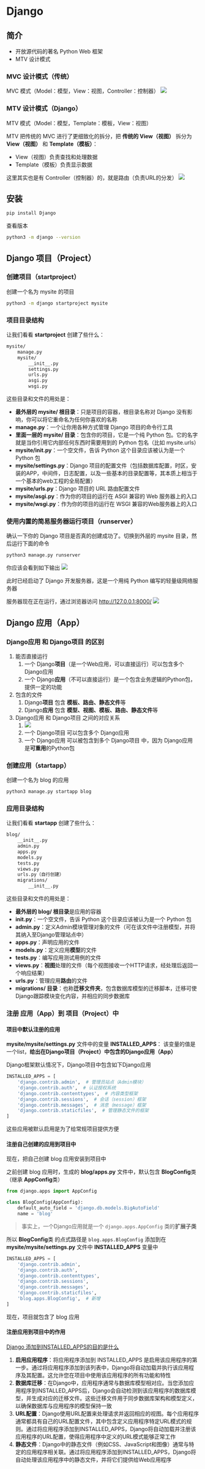 # Django

## 简介

- 开放源代码的著名 Python Web 框架
- MTV 设计模式

### MVC 设计模式（传统）

MVC 模式（Model：模型，View：视图，Controller：控制器）
![](resources/2024-01-16-10-29-16.png)

### MTV 设计模式（Django）

MTV 模式（Model：模型，Template：模板，View：视图）

MTV 把传统的 MVC 进行了更细致化的拆分，把 **传统的 View（视图）** 拆分为 **View（视图）** 和 **Template（模板）**：
- View（视图）负责查找和处理数据
- Template（模板）负责显示数据

这里其实也是有 Controller（控制器）的，就是路由（负责URL的分发）
![](resources/2024-01-16-10-34-45.png)

## 安装

```sh
pip install Django
```

查看版本
```sh
python3 -m django --version
```

## Django 项目（Project）

### 创建项目（startproject）

创建一个名为 mysite 的项目
```sh
python3 -m django startproject mysite
```

### 项目目录结构

让我们看看 **startproject** 创建了些什么：
```sh
mysite/
    manage.py
    mysite/
        __init__.py
        settings.py
        urls.py
        asgi.py
        wsgi.py
```

这些目录和文件的用处是：
- **最外层的 mysite/ 根目录**：只是项目的容器，根目录名称对 Django 没有影响，你可以将它重命名为任何你喜欢的名称
- **manage.py**：一个让你用各种方式管理 Django 项目的命令行工具
- **里面一层的 mysite/ 目录**：包含你的项目，它是一个纯 Python 包。它的名字就是当你引用它内部任何东西时需要用到的 Python 包名（比如 mysite.urls）
- **mysite/__init__.py**：一个空文件，告诉 Python 这个目录应该被认为是一个 Python 包
- **mysite/settings.py**：Django 项目的配置文件（包括数据库配置，时区，安装的APP，中间件，日志配置，以及一些基本的目录配置等，其本质上相当于一个基本的web工程的全局配置）
- **mysite/urls.py**：Django 项目的 URL 路由配置文件
- **mysite/asgi.py**：作为你的项目的运行在 ASGI 兼容的 Web 服务器上的入口
- **mysite/wsgi.py**：作为你的项目的运行在 WSGI 兼容的Web服务器上的入口

### 使用内置的简易服务器运行项目（runserver）

确认一下你的 Django 项目是否真的创建成功了。切换到外层的 mysite 目录，然后运行下面的命令
```sh
python3 manage.py runserver
```
你应该会看到如下输出
![](resources/2024-01-08-19-28-05.png)

此时已经启动了 Django 开发服务器，这是一个用纯 Python 编写的轻量级网络服务器

服务器现在正在运行，通过浏览器访问 http://127.0.0.1:8000/ 
![](resources/2024-01-08-19-30-10.png)

## Django 应用（App）

### Django应用 和 Django项目 的区别

1. 能否直接运行
   1. 一个 Django**项目**（是一个Web应用，可以直接运行）可以包含多个 Django应用
   2. 一个 Django**应用**（不可以直接运行）是一个包含业务逻辑的Python包，提供一定的功能
2. 包含的文件
   1. Django**项目** 包含 **模板、路由、静态文件**等
   2. Django**应用** 包含 **模型、视图、模板、路由、静态文件**等
3. Django应用 和 Django项目 之间的对应关系
   1. ![](resources/2024-01-08-19-46-56.png)
   2. 一个 Django项目 可以包含多个 Django应用
   3. 一个 Django应用 可以被包含到多个 Django项目 中，因为 Django应用 是**可重用**的Python包

### 创建应用（startapp）

创建一个名为 blog 的应用
```sh
python3 manage.py startapp blog
```

### 应用目录结构

让我们看看 **startapp** 创建了些什么：
```sh
blog/
    __init__.py
    admin.py
    apps.py
    models.py
    tests.py
    views.py
    urls.py（自行创建）
    migrations/
        __init__.py
```

这些目录和文件的用处是：
- **最外层的 blog/ 根目录**是应用的容器
- **__init__.py**：一个空文件，告诉 Python 这个目录应该被认为是一个 Python 包
- **admin.py**：定义Admin模块管理对象的文件（可在该文件中注册模型，并将其纳入至Django管理站点中）
- **apps.py**：声明应用的文件
- **models.py**：定义应用**模型**的文件
- **tests.py**：编写应用测试用例的文件
- **views.py**：**视图**处理的文件（每个视图接收一个HTTP请求，经处理后返回一个响应结果）
- **urls.py**：管理应用**路由**的文件
- **migrations/ 目录**：也称**迁移文件夹**，包含数据库模型的迁移脚本，迁移可使Django跟踪模块变化内容，并相应的同步数据库

### 注册 应用（App）到 项目（Project）中

#### 项目中默认注册的应用

**mysite/mysite/settings.py** 文件中的变量 **INSTALLED_APPS**：
该变量的值是一个list，**给出在Django项目（Project）中包含的Django应用（App）**

Django框架默认情况下，Django项目中包含如下Django应用
```py
INSTALLED_APPS = [
    'django.contrib.admin',  # 管理员站点（Admin模块）
    'django.contrib.auth',  # 认证授权系统
    'django.contrib.contenttypes',  # 内容类型框架
    'django.contrib.sessions',  # 会话（session）框架
    'django.contrib.messages',  # 消息（message）框架
    'django.contrib.staticfiles',  # 管理静态文件的框架
]
```
这些应用被默认启用是为了给常规项目提供方便

#### 注册自己创建的应用到项目中

现在，把自己创建 blog 应用安装到项目中

之前创建 blog 应用时，生成的 **blog/apps.py** 文件中，默认包含 **BlogConfig**类（继承 **AppConfig**类）
```py
from django.apps import AppConfig

class BlogConfig(AppConfig):
    default_auto_field = 'django.db.models.BigAutoField'
    name = 'blog'
```
> 事实上，一个Django应用就是一个 `django.apps.AppConfig` 类的**扩展子类**

所以 **BlogConfig**类 的点式路径是 `blog.apps.BlogConfig`
添加到在 **mysite/mysite/settings.py** 文件中 **INSTALLED_APPS** 变量中
```py
INSTALLED_APPS = [
    'django.contrib.admin',
    'django.contrib.auth',
    'django.contrib.contenttypes',
    'django.contrib.sessions',
    'django.contrib.messages',
    'django.contrib.staticfiles',
    'blog.apps.BlogConfig',  # 新增
]
```

现在，项目就包含了 blog 应用

#### 注册应用到项目中的作用

[Django 添加到INSTALLED_APPS的目的是什么](https://geek-docs.com/django/django-questions/81_django_what_is_the_purpose_of_adding_to_installed_apps_in_django.html)

1. **启用应用程序**：将应用程序添加到 INSTALLED_APPS 是启用该应用程序的第一步。通过将应用程序添加到该列表中，Django将自动加载并执行该应用程序及其配置。这允许您在项目中使用该应用程序的所有功能和特性
2. **数据库迁移**：在Django中，应用程序通常与数据库模型相对应。当您添加应用程序到INSTALLED_APPS后，Django会自动检测到该应用程序的数据库模型，并生成对应的迁移文件。这些迁移文件用于同步数据库架构和模型定义，以确保数据库与应用程序的模型保持一致
3. **URL配置**：Django使用URL配置来处理请求并返回相应的视图。每个应用程序通常都具有自己的URL配置文件，其中包含定义应用程序特定URL模式的规则。通过将应用程序添加到INSTALLED_APPS，Django将自动加载并注册该应用程序的URL配置，使得应用程序中定义的URL模式能够正常工作
4. **静态文件**：Django中的静态文件（例如CSS、JavaScript和图像）通常与特定的应用程序相关联。通过将应用程序添加到INSTALLED_APPS，Django将自动处理该应用程序中的静态文件，并将它们提供给Web应用程序
